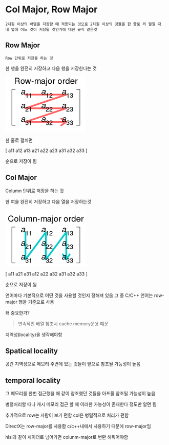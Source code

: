 # Col Major, Row Major
    2차원 이상의 배열을 저장할 떄 적용되는 것으로 2차원 이상의 것들을 한 줄로 쫘 펼칠 때 내 옆에 어느 것이 저장될 것인가에 대한 규칙 같은것
## Row Major
    Row 단위로 저장을 하는 것
한 행을 완전히 저장하고 다음 행을 저장한다는 것

![alt text](row-major.svg.png)

한 줄로 펼치면

[ a11 a12 a13 a21 a22 a23 a31 a32 a33 ]

순으로 저장이 됨

## Col Major
 Column 단위로 저장을 하는 것

 한 여을 완전히 저장하고 다음 열을 저장하는것


![alt text](col-major.png)

[ a11 a21 a31 a12 a22 a32 a31 a32 a33 ]

순으로 저장이 됨

언어마다 기본적으로 어떤 것을 사용할 것인지 정해져 있음 그 중 C/C++ 언어는 row-major 행을 기준으로 사용

왜 중요한가?
> 연속적인 배열 참조시 cache memory운용 떄문

지역성(locality)을 생각해야함

## Spatical locality
공간 지역성으로 메모리 주변에 있는 것들이 앞으로 참조될 가능성이 높음

## temporal locality
그 메모리를 한번 접근했을 때 같이 참조했던 것들을 아프올 참조될 가능성이 높음

병렬처리할 때나 캐시 메모리 접근 할 때 이러한 가능성이 존재한다 정도만 알면 됨

추가적으로 row는 사람이 보기 편함 col은 병렬적으로 처리가 편함

DirectX는 row-major를 사용함 c/c++내에서 사용하기 때문에 row-major임

hlsl과 같이 셰이더로 넘어가면 colunm-major로 변환 해줘어야함